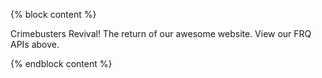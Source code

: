 {% block content %}
<style> @import url('https://fonts.googleapis.com/css2?family=Oswald:wght@700&family=Source+Sans+Pro:wght@200;700&display=swap'); </style>
<p> Crimebusters Revival!
The return of our awesome website.
View our FRQ APIs above. </p>
{% endblock content %}
